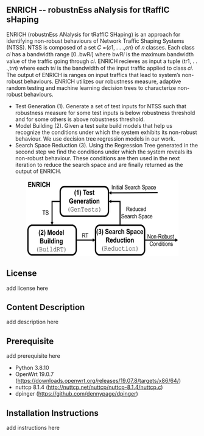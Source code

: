 ENRICH -- robustnEss aNalysis for tRaffIC sHaping
------------------------------------------------------------------------
ENRICH (robustnEss ANalysis for tRaffIC SHaping) is an approach for identifying non-robust behaviours of Network Traffic Shaping Systems (NTSS). NTSS is composed of a set 𝐶 ={𝑐1, . . .,𝑐𝑛} of 𝑛 classes. Each class 𝑐𝑖 has a bandwidth range [0..bwR𝑖] where bwR𝑖 is the maximum bandwidth value of the traffic going through 𝑐𝑖. ENRICH recieves as input a tuple (tr1, . . .,tr𝑛) where each tr𝑖 is the bandwidth of the input traffic applied to class 𝑐𝑖. The output of ENRICH is ranges on input traffics that lead to system’s non-robust behaviours.  ENRICH utilizes our robustness measure, adaptive random testing and machine learning decision trees to characterize non-robust behaviours.

* Test Generation (1). Generate a set of test inputs for NTSS such that robustness measure for some test inputs is below robustness threshold and for some others is above robustness threshold.
* Model Building (2). Given a test suite build models that help us recognize the conditions under which the system exhibits its non-robust behaviour. We use decision tree regression models in our work.
* Search Space Reduction (3). Using the Regression Tree generated in the second step we find the conditions under which the system reveals its non-robust behaviour. These conditions are then used in the next iteration to reduce the search space and are finally returned as the output of ENRICH. 


<p align="center">
  <img src="https://github.com/baharin/ENRICH/blob/main/ENRICH.PNG" width="400" height="200" class="centerImage" />
</p>

License 
--------------------------------------------
add license here

Content Description
----------------------------------------------
add description here

Prerequisite
---------------------------------------------
add prerequisite here
* Python 3.8.10
* OpenWrt 19.0.7 (https://downloads.openwrt.org/releases/19.07.8/targets/x86/64/)
* nuttcp 8.1.4 (http://nuttcp.net/nuttcp/nuttcp-8.1.4/nuttcp.c)
* dpinger (https://github.com/dennypage/dpinger)

Installation Instructions
--------------------------------------------
add instructions here


